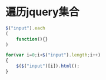 # 遍历jquery集合

```javascript
$("input").each
(
    function(){}
)
```

```javascript
for(var i=0;i<$("input").length;i++)
{
    $($("input")[i]).html();
}
```